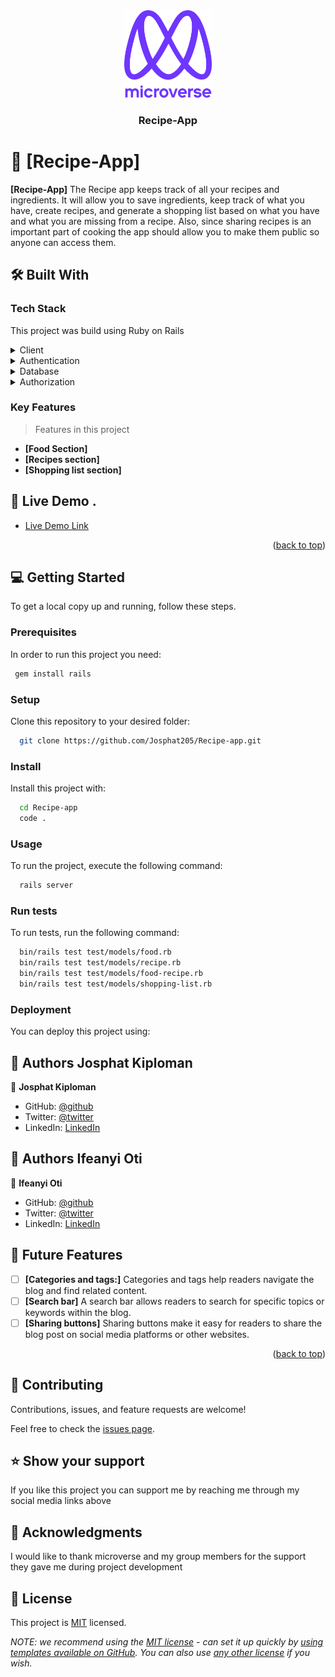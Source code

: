 <div align="center">
  <!-- You are encouraged to replace this logo with your own! Otherwise you can also remove it. -->
  <img src="murple_logo.png" alt="logo" width="140"  height="auto" />
  <br/>

  <h3><b>Recipe-App </b></h3>

</div>




<!-- PROJECT DESCRIPTION -->

# 📖 [Recipe-App] <a name="about-project"></a>


**[Recipe-App]** The Recipe app keeps track of all your recipes and  ingredients. It will allow you to save ingredients, keep track of what you have, create recipes, and generate a shopping list based on what you have and what you are missing from a recipe. Also, since sharing recipes is an important part of cooking the app should allow you to make them public so anyone can access them.

## 🛠 Built With <a name="built-with"></a>

### Tech Stack <a name="tech-stack"></a>

This project was build using Ruby on Rails

<details>
  <summary>Client</summary>
  <ul>
    <li><a href="https://reactjs.org/">Rails</a></li>
  </ul>
</details>

<details>
  <summary>Authentication</summary>
  <ul>
    <li><a href="https://github.com/heartcombo/devise">Devise</a></li>
  </ul>
</details>

<details>
<summary>Database</summary>
  <ul>
    <li><a href="https://www.postgresql.org/">PostgreSQL</a></li>
  </ul>
</details>
<details>
<summary>Authorization</summary>
  <ul>
    <li><a href="https://github.com/CanCanCommunity/cancancan">Cancancan</a></li>
  </ul>
</details>

<!-- Features -->

### Key Features <a name="key-features"></a>

> Features in this project

- **[Food Section]**
- **[Recipes section]**
- **[Shopping list section]**


<!-- LIVE DEMO -->

## 🚀 Live Demo <a name="live-demo"></a>.

- [Live Demo Link]()

<p align="right">(<a href="#readme-top">back to top</a>)</p>

<!-- GETTING STARTED -->

## 💻 Getting Started <a name="getting-started"></a>


To get a local copy up and running, follow these steps.

### Prerequisites

In order to run this project you need:



```sh
 gem install rails
```

### Setup

Clone this repository to your desired folder:



```sh
  git clone https://github.com/Josphat205/Recipe-app.git
```


### Install

Install this project with:



```sh
  cd Recipe-app
  code .
```


### Usage

To run the project, execute the following command:



```sh
  rails server
```


### Run tests

To run tests, run the following command:



```sh
  bin/rails test test/models/food.rb
  bin/rails test test/models/recipe.rb
  bin/rails test test/models/food-recipe.rb
  bin/rails test test/models/shopping-list.rb
```


### Deployment

You can deploy this project using:

<!--
Example:

```sh

```
 -->


<!-- AUTHORS -->

## 👥 Authors <a name="authors">Josphat Kiploman</a>

👤 **Josphat Kiploman**

- GitHub: [@github](https://github.com/Josphat205)
- Twitter: [@twitter](https://twitter.com/josphatloman)
- LinkedIn: [LinkedIn](https://linkedin.com/in/josphat205)

## 👥 Authors <a name="authors">Ifeanyi Oti</a>

👤 **Ifeanyi Oti**

- GitHub: [@github](https://github.com/ifeanyi305)
- Twitter: [@twitter]()
- LinkedIn: [LinkedIn]()

<!-- FUTURE FEATURES -->

## 🔭 Future Features <a name="future-features"></a>

- [ ] **[Categories and tags:]** Categories and tags help readers navigate the blog and find related content.
- [ ] **[Search bar]** A search bar allows readers to search for specific topics or keywords within the blog.
- [ ] **[Sharing buttons]** Sharing buttons make it easy for readers to share the blog post on social media platforms or other websites.

<p align="right">(<a href="#readme-top">back to top</a>)</p>


<!-- CONTRIBUTING -->

## 🤝 Contributing <a name="contributing"></a>

Contributions, issues, and feature requests are welcome!

Feel free to check the [issues page](../../issues/).


<!-- SUPPORT -->

## ⭐️ Show your support <a name="support"></a>


If you like this project you can support me by reaching me through my social media links above


<!-- ACKNOWLEDGEMENTS -->

## 🙏 Acknowledgments <a name="acknowledgements"></a>


I would like to thank microverse and my group members for the support they gave me during project development




<!-- LICENSE -->

## 📝 License <a name="license"></a>

This project is [MIT](LICENSE.txt) licensed.

_NOTE: we recommend using the [MIT license](https://choosealicense.com/licenses/mit/) - can set it up quickly by [using templates available on GitHub](https://docs.github.com/en/communities/setting-up-your-project-for-healthy-contributions/adding-a-license-to-a-repository). You can also use [any other license](https://choosealicense.com/licenses/) if you wish._


